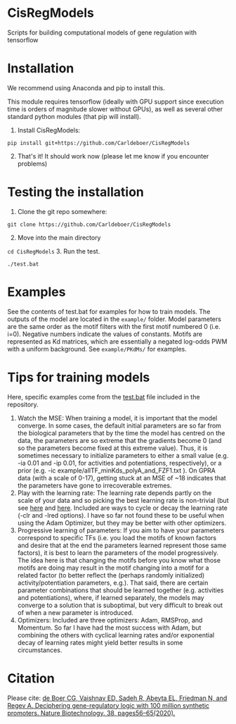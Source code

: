 # CisRegModels
Scripts for building computational models of gene regulation with tensorflow

# Installation
We recommend using Anaconda and pip to install this.  

This module requires tensorflow (ideally with GPU support since execution time is orders of magnitude slower without GPUs), as well as several other standard python modules (that pip will install).

1. Install CisRegModels:

`pip install git+https://github.com/Carldeboer/CisRegModels`

2. That's it! It should work now (please let me know if you encounter problems)

# Testing the installation
1. Clone the git repo somewhere:

`git clone https://github.com/Carldeboer/CisRegModels`

2. Move into the main directory

`cd CisRegModels`
3. Run the test.

`./test.bat`

# Examples
See the contents of test.bat for examples for how to train models.
The outputs of the model are located in the `example/` folder. Model parameters are the same order as the motif filters with the first motif numbered 0 (i.e. i=0).  Negative numbers indicate the values of constants. 
Motifs are represented as Kd matrices, which are essentially a negated log-odds PWM with a uniform background. See `example/PKdMs/` for examples.

# Tips for training models
Here, specific examples come from the [test.bat](https://github.com/Carldeboer/CisRegModels/blob/master/test.bat) file included in the repository.
1. Watch the MSE: When training a model, it is important that the model converge.  In some cases, the default initial parameters are so far from the biological parameters that by the time the model has centred on the data, the parameters are so extreme that the gradients become 0 (and so the parameters become fixed at this extreme value).  Thus, it is sometimes necessary to initialize parameters to either a small value (e.g. -ia 0.01  and -ip 0.01, for activities and potentiations, respectively), or a prior (e.g. -ic example/allTF_minKds_polyA_and_FZF1.txt ). On GPRA data (with a scale of 0-17), getting stuck at an MSE of ~18 indicates that the parameters have gone to irrecoverable extremes.
2. Play with the learning rate:  The learning rate depends partly on the scale of your data and so picking the best learning rate is non-trivial (but see [here](https://towardsdatascience.com/understanding-learning-rates-and-how-it-improves-performance-in-deep-learning-d0d4059c1c10) and [here](https://hackernoon.com/8-deep-learning-best-practices-i-learned-about-in-2017-700f32409512). Included are ways to cycle or decay the learning rate (-clr and -lred options).  I have so far not found these to be useful when using the Adam Optimizer, but they may be better with other optimizers.
3. Progressive learning of parameters: If you aim to have your parameters correspond to specific TFs (i.e. you load the motifs of known factors and desire that at the end the parameters learned represent those same factors), it is best to learn the parameters of the model progressively. The idea here is that changing the motifs before you know what those motifs are doing may result in the motif changing into a motif for a related factor (to better reflect the (perhaps randomly initialized) activity/potentiation parameters, e.g.).  That said, there are certain parameter combinations that should be learned together (e.g. activities and potentiations), where, if learned separately, the models may converge to a solution that is suboptimal, but very difficult to break out of when a new parameter is introduced.
4. Optimizers: Included are three optimizers: Adam, RMSProp, and Momentum.  So far I have had the most success with Adam, but combining the others with cyclical learning rates and/or exponential decay of learning rates might yield better results in some circumstances.

# Citation
Please cite: [de Boer CG, Vaishnav ED, Sadeh R, Abeyta EL, Friedman N, and Regev A. Deciphering gene-regulatory logic with 100 million synthetic promoters. Nature Biotechnology. 38, pages56–65(2020).](https://www.nature.com/articles/s41587-019-0315-8)

